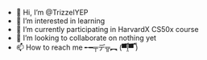 - 👋 Hi, I’m @TrizzelYEP
- 👀 I’m interested in learning
- 🌱 I’m currently participating in HarvardX CS50x course
- 💞️ I’m looking to collaborate on nothing yet
- 📫 How to reach me ╾━╤デ╦︻ (▀̿ĺ̯▀̿ ̿)

<!---
I play League of Legends, my life is miserable.
--->
